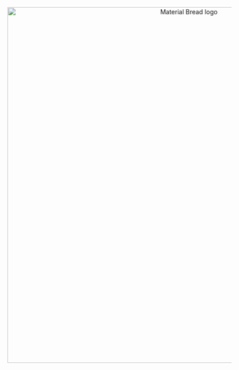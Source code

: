<p align="center">
    <img width="800" src="https://media.giphy.com/media/2FayYXU90QS9MmAIo/giphy.gif" alt="Material Bread logo">
</p>


